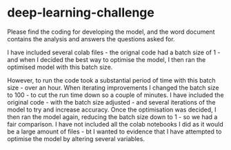 # deep-learning-challenge

Please find the coding for developing the model, and the word document contains the analysis and answers the questions asked for.

I have included several colab files - the orignal code had a batch size of 1 - and when I decided the best way to optimise the model, I then ran the optimised model with this batch size.

However, to run the code took a substantial period of time with this batch size - over an hour.  When iterating improvements I changed the batch size to 100 - to cut the run time down so a couple of minutes.  I have included the original code - with the batch size adjusted - and several iterations of the model to try and increase accuracy.  Once the optimisation was decided, I then ran the model again, reducing the batch size down to 1 - so we had a fair comparison.  I have not included all the colab notebooks I did as it would be a large amount of files - bt I wanted to evidence that I have attempted to optimise the model by altering several variables.

